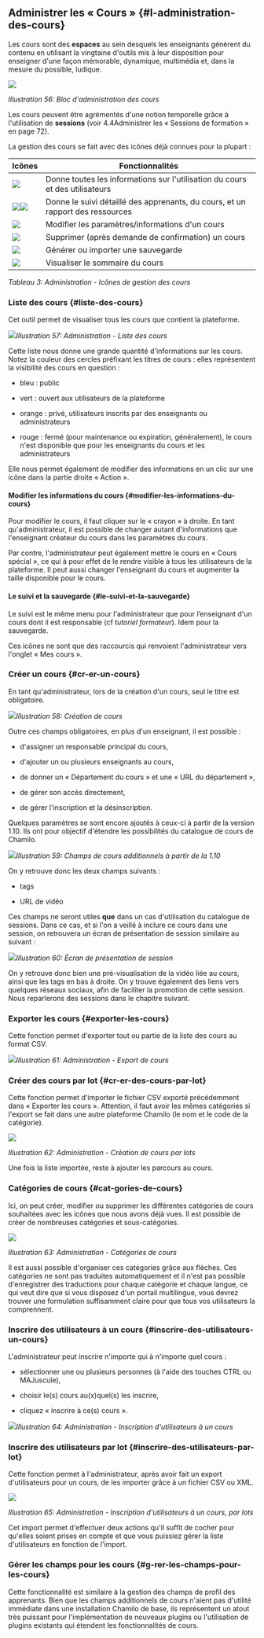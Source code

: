 ## Administrer les « Cours » {#l-administration-des-cours}

Les cours sont des **espaces** au sein desquels les enseignants génèrent du contenu en utilisant la vingtaine d'outils mis à leur disposition pour enseigner d'une façon mémorable, dynamique, multimédia et, dans la mesure du possible, ludique.

![](../assets/image28.png)

*Illustration 56: Bloc d'administration des cours*

Les cours peuvent être agrémentés d'une notion temporelle grâce à l'utilisation de **sessions** \(voir 4.4Administrer les « Sessions de formation » en page 72\).

La gestion des cours se fait avec des icônes déjà connues pour la plupart :

| Icônes | Fonctionnalités |
| --- | --- |
| ![](../assets/images64.png) | Donne toutes les informations sur l'utilisation du cours et des utilisateurs |
| ![](../assets/graficos30.png)![](../assets/graficos31.png) | Donne le suivi détaillé des apprenants, du cours, et un rapport des ressources |
| ![](../assets/graficos28.png) | Modifier les paramètres/informations d'un cours |
| ![](../assets/graficos29.png) | Supprimer \(après demande de confirmation\) un cours |
| ![](../assets/images59.png) | Générer ou importer une sauvegarde |
| ![](../assets/images61.png) | Visualiser le sommaire du cours |

*Tableau 3: Administration - Icônes de gestion des cours*

### Liste des cours {#liste-des-cours}

Cet outil permet de visualiser tous les cours que contient la plateforme.

![](../assets/graficos82.png)*Illustration 57: Administration - Liste des cours*

Cette liste nous donne une grande quantité d'informations sur les cours. Notez la couleur des cercles préfixant les titres de cours : elles représentent la visibilité des cours en question :

* bleu : public

* vert : ouvert aux utilisateurs de la plateforme

* orange : privé, utilisateurs inscrits par des enseignants ou administrateurs

* rouge : fermé \(pour maintenance ou expiration, généralement\), le cours n'est disponible que pour les enseignants du cours et les administrateurs

Elle nous permet également de modifier des informations en un clic sur une icône dans la partie droite « Action ».

#### Modifier les informations du cours {#modifier-les-informations-du-cours}

Pour modifier le cours, il faut cliquer sur le « crayon » à droite. En tant qu'administrateur, il est possible de changer autant d'informations que l'enseignant créateur du cours dans les paramètres du cours.

Par contre, l'administrateur peut également mettre le cours en « Cours spécial », ce qui à pour effet de le rendre visible à tous les utilisateurs de la plateforme. Il peut aussi changer l'enseignant du cours et augmenter la taille disponible pour le cours.

#### Le suivi et la sauvegarde {#le-suivi-et-la-sauvegarde}

Le suivi est le même menu pour l'administrateur que pour l’enseignant d'un cours dont il est responsable \(cf _tutoriel formateur_\). Idem pour la sauvegarde.

Ces icônes ne sont que des raccourcis qui renvoient l'administrateur vers l'onglet « Mes cours ».

### Créer un cours {#cr-er-un-cours}

En tant qu'administrateur, lors de la création d'un cours, seul le titre est obligatoire.

![](../assets/graficos83.png)*Illustration 58: Création de cours*

Outre ces champs obligatoires, en plus d'un enseignant, il est possible :

* d'assigner un responsable principal du cours,

* d'ajouter un ou plusieurs enseignants au cours,

* de donner un « Département du cours » et une « URL du département »,

* de gérer son accès directement,

* de gérer l'inscription et la désinscription.

Quelques paramètres se sont encore ajoutés à ceux-ci à partir de la version 1.10. Ils ont pour objectif d'étendre les possibilités du catalogue de cours de Chamilo.

![](../assets/image29.png)*Illustration 59: Champs de cours additionnels à partir de la 1.10*

On y retrouve donc les deux champs suivants :

* tags

* URL de vidéo

Ces champs ne seront utiles **que** dans un cas d'utilisation du catalogue de sessions. Dans ce cas, et si l'on a veillé à inclure ce cours dans une session, on retrouvera un écran de présentation de session similaire au suivant :

![](../assets/image30.png)*Illustration 60: Écran de présentation de session*

On y retrouve donc bien une pré-visualisation de la vidéo liée au cours, ainsi que les tags en bas à droite. On y trouve également des liens vers quelques réseaux sociaux, afin de faciliter la promotion de cette session. Nous reparlerons des sessions dans le chapitre suivant.

### Exporter les cours {#exporter-les-cours}

Cette fonction permet d'exporter tout ou partie de la liste des cours au format CSV.

![](../assets/coursexporter.png)*Illustration 61: Administration - Export de cours*

### Créer des cours par lot {#cr-er-des-cours-par-lot}

Cette fonction permet d'importer le fichier CSV exporté précédemment dans « Exporter les cours ». Attention, il faut avoir les mêmes catégories si l'export se fait dans une autre plateforme Chamilo \(le nom et le code de la catégorie\).

![](../assets/creer-formation-lot.png)

*Illustration 62: Administration - Création de cours par lots*

Une fois la liste importée, reste à ajouter les parcours au cours.

### Catégories de cours {#cat-gories-de-cours}

Ici, on peut créer, modifier ou supprimer les différentes catégories de cours souhaitées avec les icônes que nous avons déjà vues. Il est possible de créer de nombreuses catégories et sous-catégories.

![](../assets/images65.png)

*Illustration 63: Administration - Catégories de cours*

Il est aussi possible d'organiser ces catégories grâce aux flèches. Ces catégories ne sont pas traduites automatiquement et il n'est pas possible d'enregistrer des traductions pour chaque catégorie et chaque langue, ce qui veut dire que si vous disposez d'un portail multilingue, vous devrez trouver une formulation suffisamment claire pour que tous vos utilisateurs la comprennent.

### Inscrire des utilisateurs à un cours {#inscrire-des-utilisateurs-un-cours}

L'administrateur peut inscrire n'importe qui à n'importe quel cours :

* sélectionner une ou plusieurs personnes \(à l'aide des touches CTRL ou MAJuscule\),

* choisir le\(s\) cours au\(x\)quel\(s\) les inscrire,

* cliquez « inscrire à ce\(s\) cours ».

![](../assets/coursinscrire_-utilisateurs.png)*Illustration 64: Administration - Inscription d'utilisateurs à un cours*

### Inscrire des utilisateurs par lot {#inscrire-des-utilisateurs-par-lot}

Cette fonction permet à l'administrateur, après avoir fait un export d'utilisateurs pour un cours, de les importer grâce à un fichier CSV ou XML.

![](../assets/inscrire-utilisateur-cours.png)

*Illustration 65: Administration - Inscription d'utilisateurs à un cours, par lots*

Cet import permet d'effectuer deux actions qu'il suffit de cocher pour qu'elles soient prises en compte et que vous puissiez gérer la liste d'utilisateurs en fonction de l'import.

### Gérer les champs pour les cours {#g-rer-les-champs-pour-les-cours}

Cette fonctionnalité est similaire à la gestion des champs de profil des apprenants. Bien que les champs additionnels de cours n'aient pas d'utilité immédiate dans une installation Chamilo de base, ils représentent un atout très puissant pour l'implémentation de nouveaux plugins ou l'utilisation de plugins existants qui étendent les fonctionnalités de cours.

